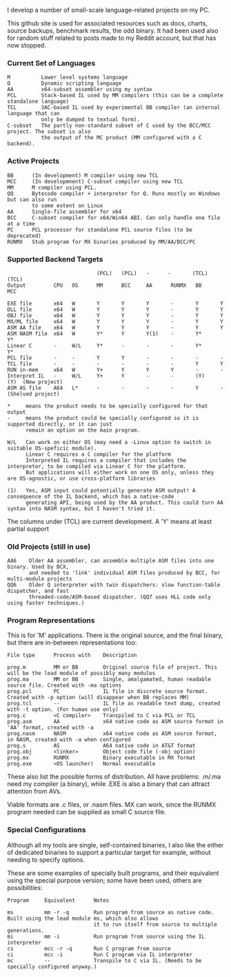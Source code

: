 I develop a number of small-scale language-related projects on my PC.

This github site is used for associated resources such as docs, charts, source backups, benchmark results, the odd binary. It had been used also for random stuff related to posts made to my Reddit account, but that has now stopped.

### Current Set of Languages
````
M          Lower level systems language
Q          Dynamic scripting language
AA         x64-subset assembler using my syntax
PCL        Stack-based IL used by MM compilers (this can be a complete standalone language)
TCL        3AC-based IL used by experimental BB compiler (an internal language that can
           only be dumped to textual form).
C-subset   The partly non-standard subset of C used by the BCC/MCC project. The subset is also
           the output of the MC product (MM configured with a C backend).
````

### Active Projects

````
BB      (In development) M compiler using new TCL
MCC     (In developmnent) C-subset compiler using new TCL
MM      M compiler using PCL.
QQ      Bytecode compiler + interpreter for Q. Runs mostly on Windows but can also run
        to some extent on Linux
AA      Single-file assembler for x64
BCC     C-subset compiler for x64/Win64 ABI. Can only handle one file at a time
PC      PCL processor for standalone PCL source files (to be deprecated)
RUNMX   Stub program for MX binaries produced by MM/AA/BCC/PC
````

### Supported Backend Targets
````               
                             (PCL)   (PCL)   -      -       (TCL)   (TCL)
Output         CPU   OS      MM      BCC     AA      RUNMX   BB      MCC

EXE file       x64   W       Y       Y       Y       -       Y       Y    
DLL file       x64   W       Y       Y       Y       -       Y       Y
OBJ file       x64   W       Y       Y       Y       -       Y       Y
MX/ML file     x64   W       Y       Y       Y       -       Y       Y
ASM AA file    x64   W       Y       Y       Y       -       Y       Y
ASM NASM file  x64   W       Y*      Y       Y(1)    -       Y*      Y*
Linear C       -     W/L     Y*      -       -       -       Y*      Y*
PCL file       -     -       Y       Y       -       -       -       -
TCL file       -     -       -       -       -       -       Y       Y
RUN in-mem     x64   W       Y+      Y       Y       Y       -       -
Interpret IL   -     W/L     Y+      Y       -       -       (Y)     (Y)  (New project)
ASM AS file    A64   L*      -       -       -       -       Y       -    (Shelved project)

*     means the product needs to be specially configured for that output
-     means the product could be specially configured so it is supported directly, or it can just
      remain an option on the main program.

W/L   Can work on either OS (may need a -Linux option to switch in suitable OS-speficic module).
      Linear C requires a C compiler for the platform
      Interpreted IL requires a compiler that includes the interpreter, to be compiled via Linear C for the platform.
      But applications will either work on one OS only, unless they are OS-agnostic, or use cross-platform libraries

(1)   Yes, ASM input could potentially generate ASM output! A consequence of the IL backend, which has a native-code
      generating API, being used by the AA product. This could turn AA syntax into NASM syntax, but I haven't tried it.

````
The columns under (TCL) are current development. A 'Y' means at least partial support

### Old Projects (still in use)
````
AA6    Older AA assembler, can assemble multiple ASM files into one binary. Used by BCX,
       and needed to 'link' individual ASM files produced by BCC, for multi-module projects
QQ6    Older Q interpreter with twin dispatchers: slow function-table dispatcher, and fast
       threaded-code/ASM-based dispatcher. (QQ7 uses HLL code only using faster techniques.)
````

### Program Representations

This is for 'M' applications. There is the original source, and the final binary, but there are in-between representations too:
````
File type      Process with    Description

prog.m         MM or BB        Original source file of project. This will be the lead module of possibly many modules
prog.ma        MM or BB        Single, amalgamated, human readable source file. Created with -ma options
prog.pcl       PC              IL file in discrete source format. Created with -p option (will disappear when BB replaces MM)
prog.tcl       --              IL file as readable text dump, created with -t option. (For human use only)
prog.c         <C compiler>    Transpiled to C via PCL or TCL
prog.asm       AA              x64 native code as ASM source format in 'AA' format, created with -a
prog.nasm      NASM            x64 native code as ASM source format, in NASM, created with -a when configured
prog.s         AS              A64 native code in AT&T format
prog.obj       <linker>        Object code file (-obj option)
prog.mx        RUNMX           Binary executable in MX format
prog.exe       <OS launcher)   Normal executable
````
These also list the possible forms of distribution. All have problems: .m/.ma need my compiler (a binary), while .EXE is also a binary that can
attract attention from AVs.

Viable formats are .c files, or .nasm files. MX can work, since the RUNMX program needed can be supplied as small C source file.

### Special Configurations

Although all my tools are single, self-contained binaries, I also like the either of dedicated binaries to support a particular target for example, without needing to specify options.

These are some examples of specially built programs, and their equivalent using the special purpose version; some have been used, others are possibilities:
````
Program     Equivalent      Notes

ms          mm -r -q        Run program from source as native code. Built using the lead module ms, which also allows
                            it to run itself from source to multiple generations.
mi          mm -i           Run program from source using the IL interpreter
cs          mcc -r -q       Run C program from source
ci          mcc -i          Run C program via IL interpreter
mc          --              Transpile to C via IL. (Needs to be specially configured anyway.)
````
